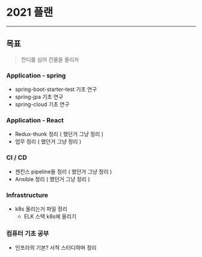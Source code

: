 # 2021 플랜
---

## 목표
> 잔디를 심어 건물을 올리자
### Application - spring
* spring-boot-starter-test 기초 연구
* spring-jpa 기초 연구
* spring-cloud 기초 연구
### Application - React
* Redux-thunk 정리 ( 했던거 그냥 정리 )
* 업무 정리 ( 했던거 그냥 정리 )
### CI / CD
* 젠킨스 pipeline들 정리 ( 했던거 그냥 정리 )
* Ansible 정리 ( 했던거 그냥 정리 )
### Infrastructure
* k8s 올리는거 파일 정리
    * ELK 스택 k8s에 올리기
### 컴퓨터 기초 공부
* 인프라의 기본? 서적 스터디하며 정리



